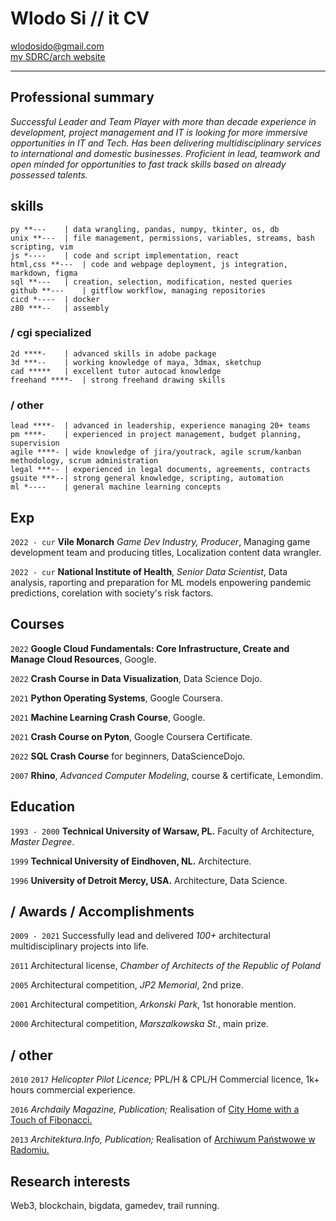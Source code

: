 <!-- #                             
          |                   
,   .,---.|--- ,---.,---.,---.
|   ||---'|    `---.|   ||   |
`---|`---'`---'`---'`---'`   '
`---'                          
-->

# Wlodo Si // it CV

<div id="webaddress">
<a href="mailto:wlodosido@gmail.com">wlodosido@gmail.com</a><br>
<a href="http://sidorczuk.com">my SDRC/arch website</a>
</div>

---
## Professional summary

*Successful Leader and Team Player with more than decade experience in development, project management and IT is looking for more immersive opportunities in IT and Tech. Has been delivering multidisciplinary services to international and domestic businesses. Proficient in lead, teamwork and open minded for opportunities to fast track skills based on already possessed talents.*

## skills
	py **---	| data wrangling, pandas, numpy, tkinter, os, db
	unix **---	| file management, permissions, variables, streams, bash scripting, vim
	js *----	| code and script implementation, react
	html,css **---	| code and webpage deployment, js integration, markdown, figma
	sql **---	| creation, selection, modification, nested queries
	github **---	| gitflow workflow, managing repositories
	cicd *----	| docker
	z80 ***--	| assembly
### / cgi specialized
	2d ****-	| advanced skills in adobe package
	3d ***--	| working knowledge of maya, 3dmax, sketchup
	cad *****	| excellent tutor autocad knowledge
	freehand ****-	| strong freehand drawing skills
### / other 
	lead ****-	| advanced in leadership, experience managing 20+ teams
	pm ****-	| experienced in project management, budget planning, supervision
	agile ****-	| wide knowledge of jira/youtrack, agile scrum/kanban methodology, scrum administration
	legal ***--	| experienced in legal documents, agreements, contracts
	gsuite ***--| strong general knowledge, scripting, automation
	ml *----	| general machine learning concepts

## Exp
`2022 - cur`
**Vile Monarch** *Game Dev Industry, Producer*, Managing game development team and producing titles, Localization content data wrangler.

`2022 - cur`
**National Institute of Health**, *Senior Data Scientist*, Data analysis, raporting and preparation for ML models enpowering pandemic predictions, corelation with society's risk factors.

## Courses

`2022`
**Google Cloud Fundamentals: Core Infrastructure,
Create and Manage Cloud Resources**, Google.

`2022`
**Crash Course in Data Visualization**, Data Science Dojo.

`2021`
**Python Operating Systems**, Google Coursera.

`2021`
**Machine Learning Crash Course**, Google.

`2021`
**Crash Course on Pyton**, Google Coursera Certificate.

`2022`
**SQL Crash Course** for beginners, DataScienceDojo.

`2007`
**Rhino**, *Advanced Computer Modeling*, course & certificate, Lemondim.

## Education
`1993 - 2000`
**Technical University of Warsaw, PL.** Faculty of Architecture, *Master Degree*.

`1999`
**Technical University of Eindhoven, NL.** Architecture.

`1996`
**University of Detroit Mercy, USA.** Architecture, Data Science.

## / Awards / Accomplishments
`2009 - 2021`
Successfully lead and delivered *100+* architectural multidisciplinary projects into life.

`2011`
Architectural license, *Chamber of Architects of the Republic of Poland*

`2005`
Architectural competition, *JP2 Memorial*, 2nd prize.

`2001`
Architectural competition, *Arkonski Park*, 1st honorable mention.

`2000`
Architectural competition, *Marszalkowska St.*, main prize.

## / other
`2010` `2017`
*Helicopter Pilot Licence;* PPL/H & CPL/H Commercial licence, 1k+ hours commercial experience.

`2016`
*Archdaily Magazine, Publication;* Realisation of [City Home with a Touch of Fibonacci.](https://www.archdaily.com/793466/home-town-with-a-touch-of-fibonacci-wlodek-sidorczuk?)

`2013`
*Architektura.Info, Publication;* Realisation of [Archiwum Państwowe w Radomiu.](https://architektura.info/architektura/polska_i_swiat/archiwum_panstwowe_w_radomiu)

## Research interests
Web3, blockchain, bigdata, gamedev, trail running.

<!-- ### Footer
updated: Dec 2021 -->
